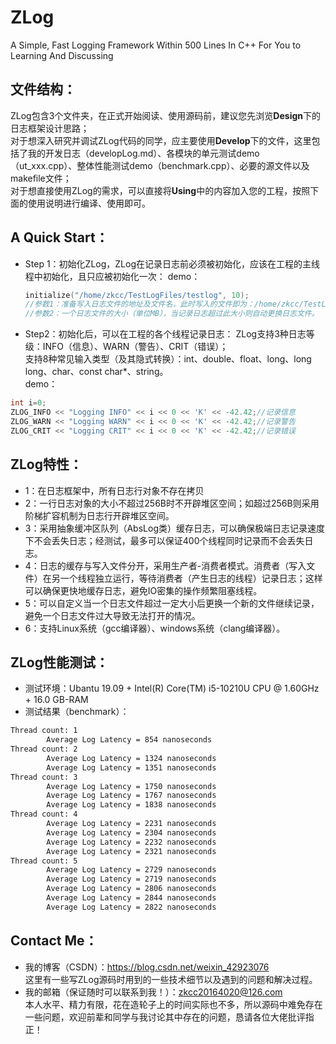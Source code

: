 # ZLog
A Simple, Fast Logging Framework Within 500 Lines In C++ For You to Learning And Discussing  
## 文件结构：  
ZLog包含3个文件夹，在正式开始阅读、使用源码前，建议您先浏览**Design**下的日志框架设计思路；  
对于想深入研究并调试ZLog代码的同学，应主要使用**Develop**下的文件，这里包括了我的开发日志（developLog.md）、各模块的单元测试demo（ut_xxx.cpp）、整体性能测试demo（benchmark.cpp）、必要的源文件以及makefile文件；  
对于想直接使用ZLog的需求，可以直接将**Using**中的内容加入您的工程，按照下面的使用说明进行编译、使用即可。  
## A Quick Start：  
* Step 1：初始化ZLog，ZLog在记录日志前必须被初始化，应该在工程的主线程中初始化，且只应被初始化一次：
    demo：
    ```C++
    initialize("/home/zkcc/TestLogFiles/testlog", 10);
    //参数1：准备写入日志文件的地址及文件名，此时写入的文件即为：/home/zkcc/TestLogFiles/testlog1.txt
    //参数2：一个日志文件的大小（单位MB），当记录日志超过此大小则自动更换日志文件。
    ```  
* Step2：初始化后，可以在工程的各个线程记录日志：
ZLog支持3种日志等级：INFO（信息）、WARN（警告）、CRIT（错误）；  
支持8种常见输入类型（及其隐式转换）：int、double、float、long、long long、char、const char*、string。  
demo：
```C++
int i=0;
ZLOG_INFO << "Logging INFO" << i << 0 << 'K' << -42.42;//记录信息
ZLOG_WARN << "Logging WARN" << i << 0 << 'K' << -42.42;//记录警告
ZLOG_CRIT << "Logging CRIT" << i << 0 << 'K' << -42.42;//记录错误
```  
## ZLog特性：  
* 1：在日志框架中，所有日志行对象不存在拷贝
* 2：一行日志对象的大小不超过256B时不开辟堆区空间；如超过256B则采用阶梯扩容机制为日志行开辟堆区空间。
* 3：采用抽象缓冲区队列（AbsLog类）缓存日志，可以确保极端日志记录速度下不会丢失日志；经测试，最多可以保证400个线程同时记录而不会丢失日志。  
* 4：日志的缓存与写入文件分开，采用生产者-消费者模式。消费者（写入文件）在另一个线程独立运行，等待消费者（产生日志的线程）记录日志；这样可以确保更快地缓存日志，避免IO密集的操作频繁阻塞线程。
* 5：可以自定义当一个日志文件超过一定大小后更换一个新的文件继续记录，避免一个日志文件过大导致无法打开的情况。
* 6：支持Linux系统（gcc编译器）、windows系统（clang编译器）。  
## ZLog性能测试：
* 测试环境：Ubantu 19.09 + Intel(R) Core(TM) i5-10210U CPU @ 1.60GHz  + 16.0 GB-RAM 
* 测试结果（benchmark）：
```txt
Thread count: 1
        Average Log Latency = 854 nanoseconds
Thread count: 2
        Average Log Latency = 1324 nanoseconds
        Average Log Latency = 1351 nanoseconds
Thread count: 3
        Average Log Latency = 1750 nanoseconds
        Average Log Latency = 1767 nanoseconds
        Average Log Latency = 1838 nanoseconds
Thread count: 4
        Average Log Latency = 2231 nanoseconds
        Average Log Latency = 2304 nanoseconds
        Average Log Latency = 2232 nanoseconds
        Average Log Latency = 2321 nanoseconds
Thread count: 5
        Average Log Latency = 2729 nanoseconds
        Average Log Latency = 2719 nanoseconds
        Average Log Latency = 2806 nanoseconds
        Average Log Latency = 2844 nanoseconds
        Average Log Latency = 2822 nanoseconds
```  
## Contact Me：
* 我的博客（CSDN）：https://blog.csdn.net/weixin_42923076  
这里有一些写ZLog源码时用到的一些技术细节以及遇到的问题和解决过程。
* 我的邮箱（保证随时可以联系到我！）：zkcc20164020@126.com  
本人水平、精力有限，花在造轮子上的时间实际也不多，所以源码中难免存在一些问题，欢迎前辈和同学与我讨论其中存在的问题，恳请各位大佬批评指正！
